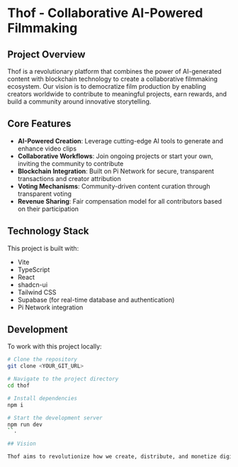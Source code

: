 
# Thof - Collaborative AI-Powered Filmmaking

## Project Overview

Thof is a revolutionary platform that combines the power of AI-generated content with blockchain technology to create a collaborative filmmaking ecosystem. Our vision is to democratize film production by enabling creators worldwide to contribute to meaningful projects, earn rewards, and build a community around innovative storytelling.

## Core Features

- **AI-Powered Creation**: Leverage cutting-edge AI tools to generate and enhance video clips
- **Collaborative Workflows**: Join ongoing projects or start your own, inviting the community to contribute
- **Blockchain Integration**: Built on Pi Network for secure, transparent transactions and creator attribution
- **Voting Mechanisms**: Community-driven content curation through transparent voting
- **Revenue Sharing**: Fair compensation model for all contributors based on their participation

## Technology Stack

This project is built with:

- Vite
- TypeScript
- React
- shadcn-ui
- Tailwind CSS
- Supabase (for real-time database and authentication)
- Pi Network integration

## Development

To work with this project locally:

```sh
# Clone the repository
git clone <YOUR_GIT_URL>

# Navigate to the project directory
cd thof

# Install dependencies
npm i

# Start the development server
npm run dev
``.

## Vision

Thof aims to revolutionize how we create, distribute, and monetize digital content. By combining AI's creative potential with blockchain's transparency and security, we're building a platform where creators can collaborate without borders, audiences can discover innovative content, and everyone involved receives fair compensation for their contributions.

